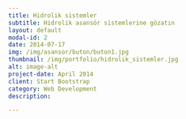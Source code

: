 ```yaml
---
title: Hidrolik sistemler
subtitle: Hidrolik asansör sistemlerine gözatın
layout: default
modal-id: 2
date: 2014-07-17
img: /img/asansor/buton/buton1.jpg
thumbnail: /img/portfolio/hidrolik_sistemler.jpg
alt: image-alt
project-date: April 2014
client: Start Bootstrap
category: Web Development
description: 

---
```

